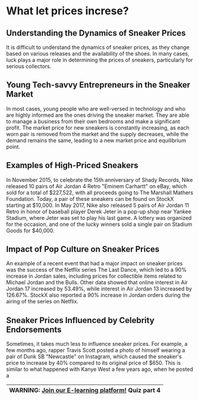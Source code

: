 # What let prices increse?
## Understanding the Dynamics of Sneaker Prices

It is difficult to understand the dynamics of sneaker prices, as they change based on various releases and the availability of the shoes. In many cases, luck plays a major role in determining the prices of sneakers, particularly for serious collectors.

## Young Tech-savvy Entrepreneurs in the Sneaker Market

In most cases, young people who are well-versed in technology and who are highly informed are the ones driving the sneaker market. They are able to manage a business from their own bedrooms and make a significant profit. The market price for new sneakers is constantly increasing, as each worn pair is removed from the market and the supply decreases, while the demand remains the same, leading to a new market price and equilibrium point.

## Examples of High-Priced Sneakers

In November 2015, to celebrate the 15th anniversary of Shady Records, Nike released 10 pairs of Air Jordan 4 Retro "Eminem Carhartt" on eBay, which sold for a total of $227,522, with all proceeds going to The Marshall Mathers Foundation. Today, a pair of these sneakers can be found on StockX starting at $10,000. In May 2017, Nike also released 5 pairs of Air Jordan 11 Retro in honor of baseball player Derek Jeter in a pop-up shop near Yankee Stadium, where Jeter was set to play his last game. A lottery was organized for the occasion, and one of the lucky winners sold a single pair on Stadium Goods for $40,000.

## Impact of Pop Culture on Sneaker Prices

An example of a recent event that had a major impact on sneaker prices was the success of the Netflix series The Last Dance, which led to a 90% increase in Jordan sales, including prices for collectible items related to Michael Jordan and the Bulls. Other data showed that online interest in Air Jordan 17 increased by 53.49%, while interest in Air Jordan 13 increased by 126.67%. StockX also reported a 90% increase in Jordan orders during the airing of the series on Netflix.

## Sneaker Prices Influenced by Celebrity Endorsements

Sometimes, it takes much less to influence sneaker prices. For example, a few months ago, rapper Travis Scott posted a photo of himself wearing a pair of Dunk SB "Newcastle" on Instagram, which caused the sneaker's price to increase by 40% compared to its original price of $650. This is similar to what happened with Kanye West a few years ago, when he posted a

| WARNING: <a href="http://localhost:8080/4/quiz" target="_blank">Join our E-learning platform!</a> Quiz part 4 |
| --- |